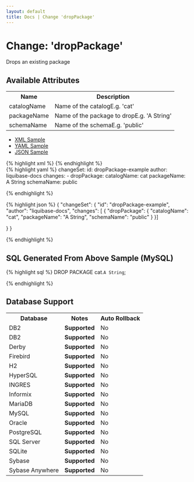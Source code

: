 ```yaml
---
layout: default
title: Docs | Change 'dropPackage'
---
```


<!-- ====================================================== -->
<!-- GENERATED BY ChangeDocGenerator DO NOT MODIFY MANUALLY -->
<!-- ====================================================== -->

  <script>
  $(function() {
    $( "#changelog-tabs" ).tabs();
  });
</script>

# Change: 'dropPackage'

Drops an existing package

## Available Attributes ##

<table class='attribs'>
<tr><th>Name</th><th>Description</th></tr>
<tr><td class="name">catalogName</td><td class="desc">Name of the catalog<span class="right"><span class="sample">E.g. <span class="val">&#x27;cat&#x27;</span></span></span></td></tr>
<tr><td class="name" required>packageName</td><td class="desc">Name of the package to drop<span class="right"><span class="sample">E.g. <span class="val">&#x27;A String&#x27;</span></span></span></td></tr>
<tr><td class="name">schemaName</td><td class="desc">Name of the schema<span class="right"><span class="sample">E.g. <span class="val">&#x27;public&#x27;</span></span></span></td></tr>
</table>

<div id='changelog-tabs'>
<ul>
    <li><a href="#tab-xml">XML Sample</a></li>
    <li><a href="#tab-yaml">YAML Sample</a></li>
    <li><a href="#tab-json">JSON Sample</a></li>
  </ul>
<div id='tab-xml'>
{% highlight xml %}
<changeSet author="liquibase-docs" id="dropPackage-example">
    <pro:dropPackage catalogName="cat"
            packageName="A String"
            schemaName="public"/>
</changeSet>
{% endhighlight %}
</div>
<div id='tab-yaml'>
{% highlight yaml %}
changeSet:
  id: dropPackage-example
  author: liquibase-docs
  changes:
  - dropPackage:
      catalogName: cat
      packageName: A String
      schemaName: public

{% endhighlight %}
</div>
<div id='tab-json'>
{% highlight json %}
{
  "changeSet": {
    "id": "dropPackage-example",
    "author": "liquibase-docs",
    "changes": [
      {
        "dropPackage": {
          "catalogName": "cat",
          "packageName": "A String",
          "schemaName": "public"
        }
      }]
    
  }
}

{% endhighlight %}
</div>
</div>


## SQL Generated From Above Sample (MySQL)

{% highlight sql %}
DROP PACKAGE cat.`A String`;


{% endhighlight %}

## Database Support

<table style='border:1;'>
<tr><th>Database</th><th>Notes</th><th>Auto Rollback</th></tr>
<tr><td>DB2</td><td><b>Supported</b></td><td>No</td></tr>
<tr><td>DB2</td><td><b>Supported</b></td><td>No</td></tr>
<tr><td>Derby</td><td><b>Supported</b></td><td>No</td></tr>
<tr><td>Firebird</td><td><b>Supported</b></td><td>No</td></tr>
<tr><td>H2</td><td><b>Supported</b></td><td>No</td></tr>
<tr><td>HyperSQL</td><td><b>Supported</b></td><td>No</td></tr>
<tr><td>INGRES</td><td><b>Supported</b></td><td>No</td></tr>
<tr><td>Informix</td><td><b>Supported</b></td><td>No</td></tr>
<tr><td>MariaDB</td><td><b>Supported</b></td><td>No</td></tr>
<tr><td>MySQL</td><td><b>Supported</b></td><td>No</td></tr>
<tr><td>Oracle</td><td><b>Supported</b></td><td>No</td></tr>
<tr><td>PostgreSQL</td><td><b>Supported</b></td><td>No</td></tr>
<tr><td>SQL Server</td><td><b>Supported</b></td><td>No</td></tr>
<tr><td>SQLite</td><td><b>Supported</b></td><td>No</td></tr>
<tr><td>Sybase</td><td><b>Supported</b></td><td>No</td></tr>
<tr><td>Sybase Anywhere</td><td><b>Supported</b></td><td>No</td></tr>
</table>
